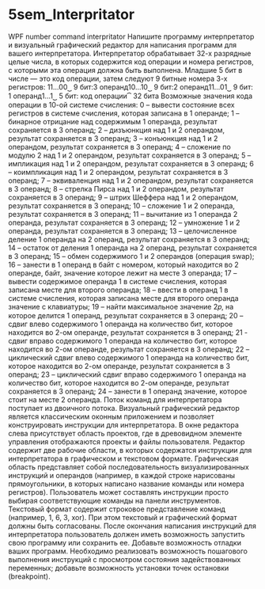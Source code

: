# 5sem_Interpritator
WPF number command interpritator
Напишите программу интерпретатор и визуальный графический редактор для написания программ для вашего интерпретатора. Интерпретатор обрабатывает 32-х разрядные целые числа, в которых содержится код операции и номера регистров, с которыми эта операция должна быть выполнена. Младшие 5 бит в числе — это код операции, затем следуют 9 битные номера 3-х регистров:
11…00⏟ 9 бит:3 операнд10…10⏟ 9 бит:2 операнд11…01⏟ 9 бит: 1 операнд1…1⏟ 5 бит: код операции⏞ 32 бита
Возможные значения кода операции в 10-ой системе счисления:
0 – вывести состояние всех регистров в системе счисления, которая записана в 1 операнде;
1 – бинарное отрицание над содержимым 1 операнда, результат сохраняется в 3 операнд;
2 – дизъюнкция над 1 и 2 операндом, результат сохраняется в 3 операнд;
3 – конъюнкция над 1 и 2 операндом, результат сохраняется в 3 операнд;
4 – сложение по модулю 2 над 1 и 2 операндом, результат сохраняется в 3 операнд;
5 – импликация над 1 и 2 операндом, результат сохраняется в 3 операнд;
6 – коимпликация над 1 и 2 операндом, результат сохраняется в 3 операнд;
7 – эквиваленция над 1 и 2 операндом, результат сохраняется в 3 операнд;
8 – стрелка Пирса над 1 и 2 операндом, результат сохраняется в 3 операнд;
9 – штрих Шеффера над 1 и 2 операндом, результат сохраняется в 3 операнд;
10 – сложение 1 и 2 операнда, результат сохраняется в 3 операнд;
11 – вычитание из 1 операнда 2 операнда, результат сохраняется в 3 операнд;
12 – умножение 1 и 2 операнда, результат сохраняется в 3 операнд;
13 – целочисленное деление 1 операнда на 2 операнд, результат сохраняется в 3 операнд;
14 – остаток от деления 1 операнда на 2 операнд, результат сохраняется в 3 операнд;
15 – обмен содержимого 1 и 2 операндов (операция swap);
16 – занести в 1 операнд в байт с номером, который находится во 2 операнде, байт, значение которое лежит на месте 3 операнда;
17 – вывести содержимое операнда 1 в системе счисления, которая записана месте для второго операнда;
18 – ввести в операнд 1 в системе счисления, которая записана месте для второго операнда значение с клавиатуры;
19 – найти максимальное значение 2𝑝, на которое делится 1 операнд, результат сохраняется в 3 операнд;
20 – сдвиг влево содержимого 1 операнда на количество бит, которое находится во 2-ом операнде, результат сохраняется в 3 операнд;
21 - сдвиг вправо содержимого 1 операнда на количество бит, которое находится во 2-ом операнде, результат сохраняется в 3 операнд;
22 – циклический сдвиг влево содержимого 1 операнда на количество бит, которое находится во 2-ом операнде, результат сохраняется в 3 операнд;
23 – циклический сдвиг вправо содержимого 1 операнда на количество бит, которое находится во 2-ом операнде, результат сохраняется в 3 операнд;
24 – занести в 1 операнд значение, которое стоит на месте 2 операнда.
Поток команд для интерпретатора поступает из двоичного потока. Визуальный графический редактор является классическим оконным приложением и позволяет конструировать инструкции для интерпретатора. В окне редактора слева присутствует область проектов, где в древовидном элементе управления отображаются проекты и файлы пользователя. Редактор содержит две рабочие области, в которых содержатся инструкции для интерпретатора в графическом и текстовом формате. Графическая область представляет собой последовательность визуализированных инструкций и операндов (например, в каждой строке нарисованы прямоугольники, в которых написано название команды или номера регистров). Пользователь может составлять инструкции просто выбирая соответствующие команды на панели инструментов. Текстовый формат содержит строковое представление команд (например, 1, 6, 3, xor). При этом текстовый и графический формат должны быть согласованы. После окончания написания инструкций для интерпретатора пользователь должен иметь возможность запустить свою программу или сохранить ее. Добавьте возможность отладки ваших программ. Необходимо реализовать возможность пошагового выполнения инструкций с просмотром состояния задействованных переменных; добавьте возможность установки точек остановки (breakpoint).
